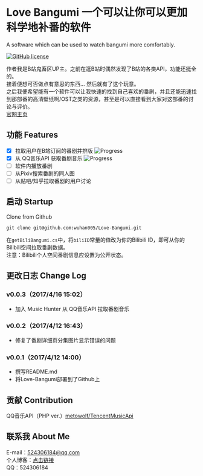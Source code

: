 # Love Bangumi 一个可以让你可以更加科学地补番的软件

A software which can be used to watch bangumi more comfortably.<br />

[![GitHub license](https://img.shields.io/badge/license-GPLv2-blue.svg)](https://raw.githubusercontent.com/wuhan005/Love-Bangumi/master/LICENSE)
<br />

作者我是B站鬼畜区UP主。之前在逛B站时偶然发现了B站的各类API，功能还挺全的。<br />
接着便想可否做点有意思的东西... 然后就有了这个玩意。<br />
之后我便希望能有一个软件可以让我快速的找到自己喜欢的番剧，并且还能迅速找到那部番的高清壁纸啊/OST之类的资源，甚至是可以直接看到大家对这部番的讨论与评价。<br />
[官网主页](https://wuhan5.cc/love-bangumi/)<br />

## 功能 Features

 - [X] 拉取用户在B站订阅的番剧并排版 ![Progress](http://progressed.io/bar/90?title=completed)
 - [X] 从 QQ音乐API 获取番剧音乐 ![Progress](http://progressed.io/bar/75?title=developing)
 - [ ] 软件内播放番剧
 - [ ] 从Pixiv搜索番剧的同人图
 - [ ] 从贴吧/知乎拉取番剧的用户讨论

## 启动 Startup

Clone from Github<br />

    git clone git@github.com:wuhan005/Love-Bangumi.git

在`getBiliBangumi.cs`中，将`biliID`常量的值改为你的Bilibili ID，即可从你的Bilibili空间拉取番剧数据。<br />
注意：Bilibili个人空间番剧信息应设置为公开状态。

## 更改日志 Change Log
### v0.0.3（2017/4/16 15:02）
* 加入 Music Hunter 从 QQ音乐API 拉取番剧音乐
### v0.0.2（2017/4/12 16:43）
* 修复了番剧详细页分集图片显示错误的问题
### v0.0.1（2017/4/12 14:00）
* 撰写README.md
* 将Love-Bangumi部署到了Github上

## 贡献 Contribution
QQ音乐API（PHP ver.）[metowolf/TencentMusicApi](https://github.com/metowolf/TencentMusicApi)<br />

## 联系我 About Me
E-mail：524306184@qq.com<br />
个人博客：[点击链接](https://wuhan5.cc/)<br />
QQ：524306184<br />
